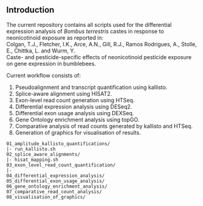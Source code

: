 ## Introduction

The current repository contains all scripts used for the differential expression analysis of _Bombus terrestris_ castes in response to neonicotinoid exposure as reported in:  
Colgan, T.J., Fletcher, I.K., Arce, A.N., Gill, R.J., Ramos Rodrigues, A., Stolle, E., Chittka, L. and Wurm, Y.  
Caste- and pesticide-specific effects of neonicotinoid pesticide exposure on gene expression in bumblebees.   

Current workflow consists of:  
1. Pseudoalignment and transcript quantification using kallisto.   
2. Splice-aware alignment using HISAT2.  
3. Exon-level read count generation using HTSeq.  
4. Differential expression analysis using DESeq2.  
5. Differential exon usage analysis using DEXSeq.   
6. Gene Ontology enrichment analysis using topGO. 
7. Comparative analysis of read counts generated by kallisto and HTSeq.  
8. Generation of graphics for visualisation of results.  

```
01_amplitude_kallisto_quantifications/
|- run_kallisto.sh
02_splice_aware_alignments/
|- hisat_mapping.sh
03_exon_level_read_count_quantification/
|- 
04_differential_expression_analysis/
05_differential_exon_usage_analysis/
06_gene_ontology_enrichment_analysis/
07_comparative_read_count_analysis/
08_visualisation_of_graphics/

```

